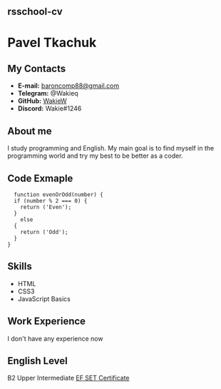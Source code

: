 ## rsschool-cv

# Pavel Tkachuk

## My Contacts 
* **E-mail:** baroncomp88@gmail.com
* **Telegram:** @Wakieq
* **GitHub:** [WakieW](https://github.com/WakieW)
* **Discord:** Wakie#1246

## About me
 I study programming and English. My main goal is to find myself in the programming world and try my best to be better as a coder.
## Code Exmaple
```
  function evenOrOdd(number) {
  if (number % 2 === 0) {
    return ('Even');
  } 
    else 
  {
    return ('Odd');
  }
}
```
## Skills
  * HTML
  * CSS3
  * JavaScript Basics
  
## Work Experience
I don't have any experience now
## English Level
B2 Upper Intermediate
[EF SET Certificate](https://www.efset.org/cert/L6UNHx)